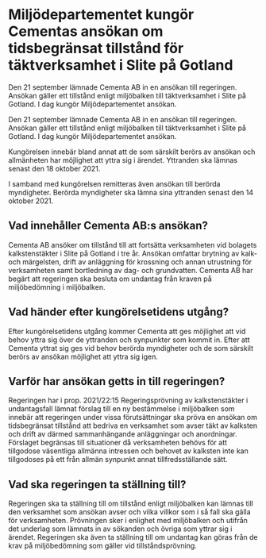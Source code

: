 # Miljödepartementet kungör Cementas ansökan om tidsbegränsat tillstånd för täktverksamhet i Slite på Gotland

Den 21 september lämnade Cementa AB in en ansökan till regeringen. Ansökan gäller ett tillstånd enligt miljöbalken till täktverksamhet i Slite på Gotland. I dag kungör Miljödepartementet ansökan.

Den 21 september lämnade Cementa AB in en ansökan till regeringen. Ansökan gäller ett tillstånd enligt miljöbalken till täktverksamhet i Slite på Gotland. I dag kungör Miljödepartementet ansökan.

Kungörelsen innebär bland annat att de som särskilt berörs av ansökan och allmänheten har möjlighet att yttra sig i ärendet. Yttranden ska lämnas senast den 18 oktober 2021.

I samband med kungörelsen remitteras även ansökan till berörda myndigheter. Berörda myndigheter ska lämna sina yttranden senast den 14 oktober 2021.

## Vad innehåller Cementa AB:s ansökan?

Cementa AB ansöker om tillstånd till att fortsätta verksamheten vid bolagets kalkstenstäkter i Slite på Gotland i tre år. Ansökan omfattar brytning av kalk- och märgelsten, drift av anläggning för krossning och annan utrustning för verksamheten samt bortledning av dag- och grundvatten. Cementa AB har begärt att regeringen ska besluta om undantag från kraven på miljöbedömning i miljöbalken.

## Vad händer efter kungörelsetidens utgång?

Efter kungörelsetidens utgång kommer Cementa att ges möjlighet att vid behov yttra sig över de yttranden och synpunkter som kommit in. Efter att Cementa yttrat sig ges vid behov berörda myndigheter och de som särskilt berörs av ansökan möjlighet att yttra sig igen.

## Varför har ansökan getts in till regeringen?

Regeringen har i prop. 2021/22:15 Regeringsprövning av kalkstenstäkter i undantagsfall lämnat förslag till en ny bestämmelse i miljöbalken som innebär att regeringen under vissa förutsättningar ska pröva en ansökan om tidsbegränsat tillstånd att bedriva en verksamhet som avser täkt av kalksten och drift av därmed sammanhängande anläggningar och anordningar. Förslaget begränsas till situationer då verksamheten behövs för att tillgodose väsentliga allmänna intressen och behovet av kalksten inte kan tillgodoses på ett från allmän synpunkt annat tillfredsställande sätt.

## Vad ska regeringen ta ställning till?

Regeringen ska ta ställning till om tillstånd enligt miljöbalken kan lämnas till den verksamhet som ansökan avser och vilka villkor som i så fall ska gälla för verksamheten. Prövningen sker i enlighet med miljöbalken och utifrån det underlag som lämnats in av sökanden och övriga som yttrar sig i ärendet. Regeringen ska även ta ställning till om undantag kan göras från de krav på miljöbedömning som gäller vid tillståndsprövning.
